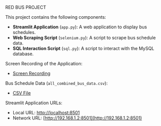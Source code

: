 RED BUS PROJECT


This project contains the following components:

- **Streamlit Application** (`app.py`): A web application to display bus schedules.
- **Web Scraping Script** (`selenium.py`): A script to scrape bus schedule data.
- **SQL Interaction Script** (`sql.py`): A script to interact with the MySQL database.

Screen Recording of the Application:

- [Screen Recording](https://drive.google.com/file/d/1wiYZIYjQdQozNAjyZLvLb5-nL9sQ-mS1/view?usp=sharing)

Bus Schedule Data (`all_combined_bus_data.csv`):

- [CSV File](https://drive.google.com/file/d/15qOoRn-AZnVIegw63k5btW0FMO64DoJ3/view?usp=sharing)

Streamlit Application URLs:

- Local URL: [http://localhost:8501](http://localhost:8501)
- Network URL: [http://192.168.1.2:8501](http://192.168.1.2:8501)
